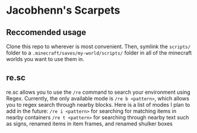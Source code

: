 # Jacobhenn's Scarpets

## Reccomended usage

Clone this repo to wherever is most convenient. Then, symlink the `scripts/` folder to a `.minecraft/saves/my-world/scripts/` folder in all of the minecraft worlds you want to use them in.

## re.sc

re.sc allows you to use the `/re` command to search your environment using Regex. Currently, the only available mode is `/re b <pattern>`, which allows you to regex search through nearby blocks. Here is a list of modes I plan to add in the future:
`/re i <pattern>` for searching for matching items in nearby containers
`/re t <pattern>` for searching through nearby text such as signs, renamed items in item frames, and renamed shulker boxes
